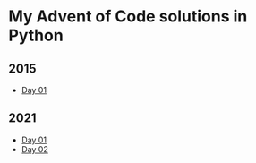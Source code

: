 # My Advent of Code solutions in Python

## 2015
- [Day 01](https://github.com/TadeuszSikorski/advent_of_code_in_python/tree/master/2015/01)

## 2021
- [Day 01](https://github.com/TadeuszSikorski/advent_of_code_in_python/tree/master/2021/01)
- [Day 02](https://github.com/TadeuszSikorski/advent_of_code_in_python/tree/master/2021/02)